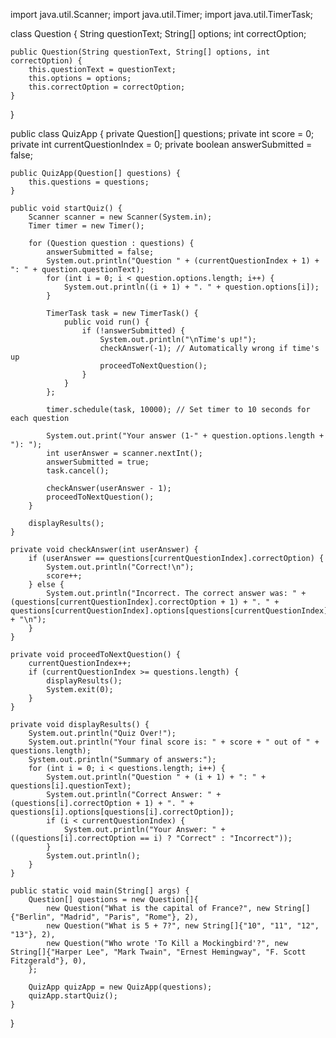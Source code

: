 import java.util.Scanner;
import java.util.Timer;
import java.util.TimerTask;

class Question {
    String questionText;
    String[] options;
    int correctOption;

    public Question(String questionText, String[] options, int correctOption) {
        this.questionText = questionText;
        this.options = options;
        this.correctOption = correctOption;
    }
}

public class QuizApp {
    private Question[] questions;
    private int score = 0;
    private int currentQuestionIndex = 0;
    private boolean answerSubmitted = false;

    public QuizApp(Question[] questions) {
        this.questions = questions;
    }

    public void startQuiz() {
        Scanner scanner = new Scanner(System.in);
        Timer timer = new Timer();

        for (Question question : questions) {
            answerSubmitted = false;
            System.out.println("Question " + (currentQuestionIndex + 1) + ": " + question.questionText);
            for (int i = 0; i < question.options.length; i++) {
                System.out.println((i + 1) + ". " + question.options[i]);
            }

            TimerTask task = new TimerTask() {
                public void run() {
                    if (!answerSubmitted) {
                        System.out.println("\nTime's up!");
                        checkAnswer(-1); // Automatically wrong if time's up
                        proceedToNextQuestion();
                    }
                }
            };

            timer.schedule(task, 10000); // Set timer to 10 seconds for each question

            System.out.print("Your answer (1-" + question.options.length + "): ");
            int userAnswer = scanner.nextInt();
            answerSubmitted = true;
            task.cancel();

            checkAnswer(userAnswer - 1);
            proceedToNextQuestion();
        }

        displayResults();
    }

    private void checkAnswer(int userAnswer) {
        if (userAnswer == questions[currentQuestionIndex].correctOption) {
            System.out.println("Correct!\n");
            score++;
        } else {
            System.out.println("Incorrect. The correct answer was: " + (questions[currentQuestionIndex].correctOption + 1) + ". " + questions[currentQuestionIndex].options[questions[currentQuestionIndex].correctOption] + "\n");
        }
    }

    private void proceedToNextQuestion() {
        currentQuestionIndex++;
        if (currentQuestionIndex >= questions.length) {
            displayResults();
            System.exit(0);
        }
    }

    private void displayResults() {
        System.out.println("Quiz Over!");
        System.out.println("Your final score is: " + score + " out of " + questions.length);
        System.out.println("Summary of answers:");
        for (int i = 0; i < questions.length; i++) {
            System.out.println("Question " + (i + 1) + ": " + questions[i].questionText);
            System.out.println("Correct Answer: " + (questions[i].correctOption + 1) + ". " + questions[i].options[questions[i].correctOption]);
            if (i < currentQuestionIndex) {
                System.out.println("Your Answer: " + ((questions[i].correctOption == i) ? "Correct" : "Incorrect"));
            }
            System.out.println();
        }
    }

    public static void main(String[] args) {
        Question[] questions = new Question[]{
            new Question("What is the capital of France?", new String[]{"Berlin", "Madrid", "Paris", "Rome"}, 2),
            new Question("What is 5 + 7?", new String[]{"10", "11", "12", "13"}, 2),
            new Question("Who wrote 'To Kill a Mockingbird'?", new String[]{"Harper Lee", "Mark Twain", "Ernest Hemingway", "F. Scott Fitzgerald"}, 0),
        };

        QuizApp quizApp = new QuizApp(questions);
        quizApp.startQuiz();
    }
}
